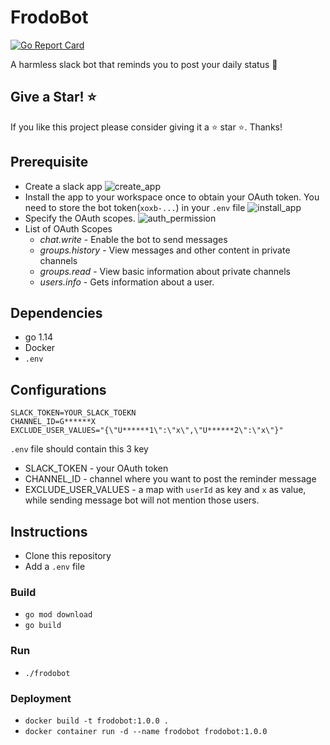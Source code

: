 # FrodoBot

[![Go Report Card](https://goreportcard.com/badge/github.com/rimonmostafiz/frodobot)](https://goreportcard.com/report/github.com/rimonmostafiz/frodobot)

A harmless slack bot that reminds you to post your daily status 🤖

## Give a Star! ⭐
If you like this project please consider giving it a ⭐ star ⭐. Thanks!

## Prerequisite
- Create a slack app
![create_app](https://a.slack-edge.com/80588/img/api/articles/bolt/config_create_app.png)
- Install the app to your workspace once to obtain your OAuth token. You need to store the bot token(`xoxb-...`) in your `.env` file
![install_app](https://a.slack-edge.com/80588/img/api/articles/bolt/config_install.png)
- Specify the OAuth scopes.
![auth_permission](https://a.slack-edge.com/d0cef/img/api/articles/bolt/config_scopes.png)
- List of OAuth Scopes
    - *chat.write* - Enable the bot to send messages
    - *groups.history* - View messages and other content in private channels 
    - *groups.read* - View basic information about private channels
    - *users.info* - Gets information about a user.

## Dependencies 
- go 1.14
- Docker
- `.env`

## Configurations
```
SLACK_TOKEN=YOUR_SLACK_TOEKN
CHANNEL_ID=G******X
EXCLUDE_USER_VALUES="{\"U******1\":\"x\",\"U******2\":\"x\"}"
```
`.env` file should contain this 3 key
- SLACK_TOKEN - your OAuth token
- CHANNEL_ID - channel where you want to post the reminder message
- EXCLUDE_USER_VALUES - a map with `userId` as key and `x` as value, while sending message bot will not mention those users.

## Instructions
- Clone this repository
- Add a `.env` file

### Build
- `go mod download`
- `go build`

### Run
- `./frodobot`

### Deployment
- `docker build -t frodobot:1.0.0 .`
- `docker container run -d --name frodobot frodobot:1.0.0` 
